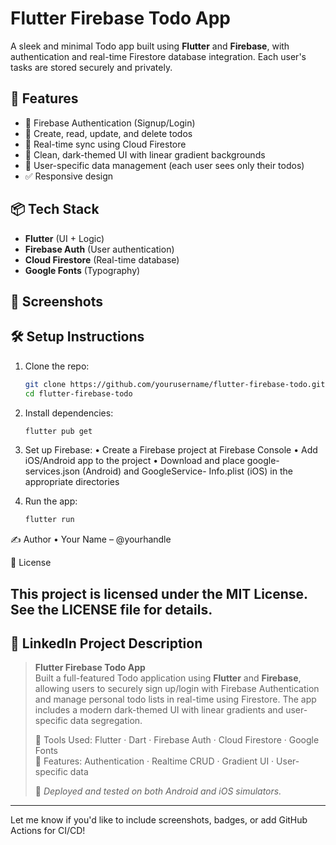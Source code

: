 # Flutter Firebase Todo App

A sleek and minimal Todo app built using **Flutter** and **Firebase**, with authentication and real-time Firestore database integration. Each user's tasks are stored securely and privately.

## 🚀 Features

- 🔐 Firebase Authentication (Signup/Login)
- 📝 Create, read, update, and delete todos
- 🔄 Real-time sync using Cloud Firestore
- 🎨 Clean, dark-themed UI with linear gradient backgrounds
- 👤 User-specific data management (each user sees only their todos)
- ✅ Responsive design

## 📦 Tech Stack

- **Flutter** (UI + Logic)
- **Firebase Auth** (User authentication)
- **Cloud Firestore** (Real-time database)
- **Google Fonts** (Typography)

## 📸 Screenshots



## 🛠 Setup Instructions

1. Clone the repo:
   ```bash
   git clone https://github.com/yourusername/flutter-firebase-todo.git
   cd flutter-firebase-todo
   ```
   
2. Install dependencies:
   ```bash
   flutter pub get
   ```
   
3. Set up Firebase:
	•	Create a Firebase project at Firebase Console
	•	Add iOS/Android app to the project
	•	Download and place google-services.json (Android) and GoogleService-      Info.plist (iOS) in the appropriate directories

4. Run the app:
   ```bash
   flutter run
   ```

✍️ Author
	•	Your Name – @yourhandle

 📜 License

This project is licensed under the MIT License. See the LICENSE file for details.
---

## 💼 LinkedIn Project Description

> **Flutter Firebase Todo App**  
> Built a full-featured Todo application using **Flutter** and **Firebase**, allowing users to securely sign up/login with Firebase Authentication and manage personal todo lists in real-time using Firestore. The app includes a modern dark-themed UI with linear gradients and user-specific data segregation.  
>  
> 🔧 Tools Used: Flutter · Dart · Firebase Auth · Cloud Firestore · Google Fonts  
> 🎯 Features: Authentication · Realtime CRUD · Gradient UI · User-specific data  
>  
> 📱 _Deployed and tested on both Android and iOS simulators._

---

Let me know if you'd like to include screenshots, badges, or add GitHub Actions for CI/CD!
